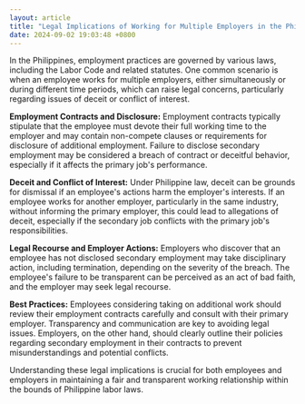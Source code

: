 ```yaml
---
layout: article
title: "Legal Implications of Working for Multiple Employers in the Philippines"
date: 2024-09-02 19:03:48 +0800
---
```


<p>In the Philippines, employment practices are governed by various laws, including the Labor Code and related statutes. One common scenario is when an employee works for multiple employers, either simultaneously or during different time periods, which can raise legal concerns, particularly regarding issues of deceit or conflict of interest.</p><p><strong>Employment Contracts and Disclosure:</strong> Employment contracts typically stipulate that the employee must devote their full working time to the employer and may contain non-compete clauses or requirements for disclosure of additional employment. Failure to disclose secondary employment may be considered a breach of contract or deceitful behavior, especially if it affects the primary job's performance.</p><p><strong>Deceit and Conflict of Interest:</strong> Under Philippine law, deceit can be grounds for dismissal if an employee's actions harm the employer's interests. If an employee works for another employer, particularly in the same industry, without informing the primary employer, this could lead to allegations of deceit, especially if the secondary job conflicts with the primary job's responsibilities.</p><p><strong>Legal Recourse and Employer Actions:</strong> Employers who discover that an employee has not disclosed secondary employment may take disciplinary action, including termination, depending on the severity of the breach. The employee's failure to be transparent can be perceived as an act of bad faith, and the employer may seek legal recourse.</p><p><strong>Best Practices:</strong> Employees considering taking on additional work should review their employment contracts carefully and consult with their primary employer. Transparency and communication are key to avoiding legal issues. Employers, on the other hand, should clearly outline their policies regarding secondary employment in their contracts to prevent misunderstandings and potential conflicts.</p><p>Understanding these legal implications is crucial for both employees and employers in maintaining a fair and transparent working relationship within the bounds of Philippine labor laws.</p>